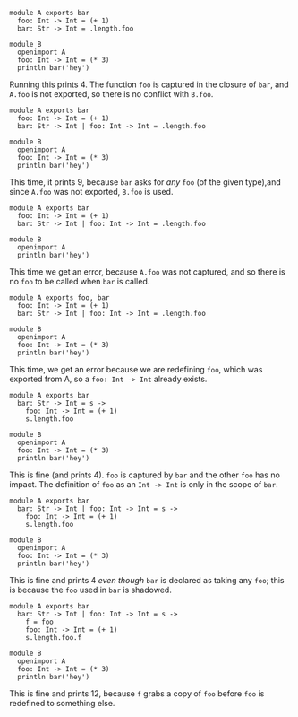 ```
module A exports bar
  foo: Int -> Int = (+ 1)
  bar: Str -> Int = .length.foo

module B
  openimport A
  foo: Int -> Int = (* 3)
  println bar('hey')
```

Running this prints 4. The function `foo` is captured in the closure of `bar`, and `A.foo` is not exported, so there is no conflict with `B.foo`.

```
module A exports bar
  foo: Int -> Int = (+ 1)
  bar: Str -> Int | foo: Int -> Int = .length.foo

module B
  openimport A
  foo: Int -> Int = (* 3)
  println bar('hey')
```

This time, it prints 9, because `bar` asks for *any* `foo` (of the given type),and since `A.foo` was not exported, `B.foo` is used.

```
module A exports bar
  foo: Int -> Int = (+ 1)
  bar: Str -> Int | foo: Int -> Int = .length.foo

module B
  openimport A
  println bar('hey')
```

This time we get an error, because `A.foo` was not captured, and so there is no `foo` to be called when `bar` is called.

```
module A exports foo, bar
  foo: Int -> Int = (+ 1)
  bar: Str -> Int | foo: Int -> Int = .length.foo

module B
  openimport A
  foo: Int -> Int = (* 3)
  println bar('hey')
```

This time, we get an error because we are redefining `foo`, which was exported from A, so a `foo: Int -> Int` already exists.

```
module A exports bar
  bar: Str -> Int = s ->
    foo: Int -> Int = (+ 1)
    s.length.foo

module B
  openimport A
  foo: Int -> Int = (* 3)
  println bar('hey')
```

This is fine (and prints 4). `foo` is captured by `bar` and the other `foo` has no impact. The definition of `foo` as an `Int -> Int` is only in the scope of `bar`.

```
module A exports bar
  bar: Str -> Int | foo: Int -> Int = s ->
    foo: Int -> Int = (+ 1)
    s.length.foo

module B
  openimport A
  foo: Int -> Int = (* 3)
  println bar('hey')
```

This is fine and prints 4 *even though* `bar` is declared as taking any `foo`; this is because the `foo` used in `bar` is shadowed.

```
module A exports bar
  bar: Str -> Int | foo: Int -> Int = s ->
    f = foo
    foo: Int -> Int = (+ 1)
    s.length.foo.f

module B
  openimport A
  foo: Int -> Int = (* 3)
  println bar('hey')
```

This is fine and prints 12, because `f` grabs a copy of `foo` before `foo` is redefined to something else.
